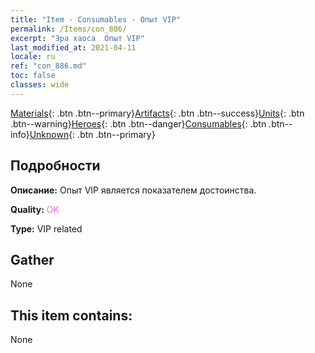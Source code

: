 ```yaml
---
title: "Item - Consumables - Опыт VIP"
permalink: /Items/con_886/
excerpt: "Эра хаоса  Опыт VIP"
last_modified_at: 2021-04-11
locale: ru
ref: "con_886.md"
toc: false
classes: wide
---
```

 [Materials](/ru/Items/){: .btn .btn--primary}[Artifacts](/ru/Items/Artifacts/){: .btn .btn--success}[Units](/ru/Items/Units/){: .btn .btn--warning}[Heroes](/ru/Items/Heroes/){: .btn .btn--danger}[Consumables](/ru/Items/Consumables/){: .btn .btn--info}[Unknown](/ru/Items/Unknown/){: .btn .btn--primary}

## Подробности
 **Описание:** Опыт VIP является показателем достоинства.

 **Quality:** <span style="color: #DA70D6">OK</span>

 **Type:** VIP related

## Gather

  None

## This item contains:

  None

